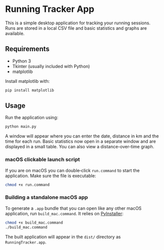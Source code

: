# Running Tracker App

This is a simple desktop application for tracking your running sessions.
Runs are stored in a local CSV file and basic statistics and graphs are available.

## Requirements
- Python 3
- Tkinter (usually included with Python)
- matplotlib

Install matplotlib with:
```bash
pip install matplotlib
```

## Usage
Run the application using:
```bash
python main.py
```

A window will appear where you can enter the date, distance in km and the time
for each run. Basic statistics now open in a separate window and are displayed
in a small table. You can also view a distance-over-time graph.

### macOS clickable launch script

If you are on macOS you can double‑click `run.command` to start the
application. Make sure the file is executable:

```bash
chmod +x run.command
```

### Building a standalone macOS app

To generate a `.app` bundle that you can open like any other macOS
application, run `build_mac.command`. It relies on [PyInstaller](https://pyinstaller.org/):

```bash
chmod +x build_mac.command
./build_mac.command
```

The built application will appear in the `dist/` directory as `RunningTracker.app`.
